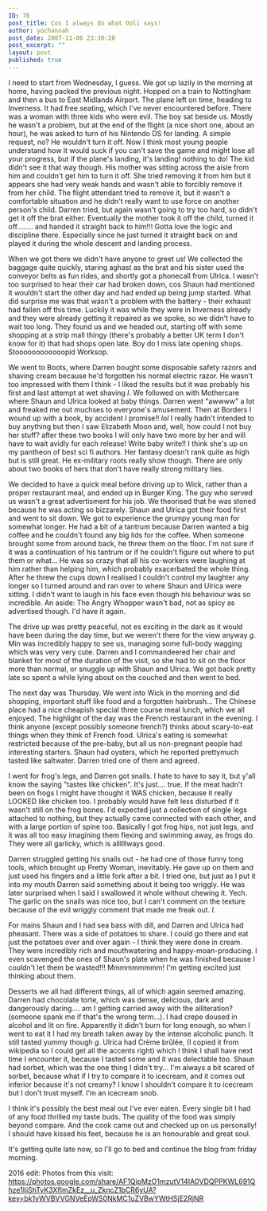 ```yaml
---
ID: 78
post_title: Cos I always do what Ooli says!
author: yochannah
post_date: 2007-11-06 23:30:28
post_excerpt: ""
layout: post
published: true
---
```

I need to start from Wednesday, I guess. We got up lazily in the morning at home, having packed the previous night. Hopped on a train to Nottingham and then a bus to East Midlands Airport. The plane left on time, heading to Inverness. It had free seating, which I've never encountered before. There was a woman with three kids who were evil. The boy sat beside us. Mostly he wasn't a problem, but at the end of the flight (a nice short one, about an hour), he was asked to turn of his Nintendo DS for landing. A simple request, no? He wouldn't turn it off. Now I think most young people understand how it would suck if you can't save the game and might lose all your progress, but if the plane's landing, it's landing! nothing to do! The kid didn't see it that way though. His mother was sitting across the aisle from him and couldn't get him to turn it off. She tried removing it from him but it appears she had very weak hands and wasn't able to forcibly remove it from her child. The flight attendant tried to remove it, but it wasn't a comfortable situation and he didn't really want to use force on another person's child. Darren tried, but again wasn't going to try too hard, so didn't get it off the brat either. Eventually the mother took it off the child, turned it off........ and handed it straight back to him!!! Gotta love the logic and discipline there. Especially since he just turned it straight back on and played it during the whole descent and landing process.

When we got there we didn't have anyone to greet us! We collected the baggage quite quickly, staring aghast as the brat and his sister used the conveyor belts as fun rides, and shortly got a phonecall from Ulrica. I wasn't too surprised to hear their car had broken down, cos Shaun had mentioned it wouldn't start the other day and had ended up being jump started. What did surprise me was that wasn't a problem with the battery - their exhaust had fallen off this time. Luckily it was while they were in Inverness already and they were already getting it repaired as we spoke, so we didn't have to wait too long. They found us and we headed out, starting off with some shopping at a strip mall thingy (there's probably a better UK term I don't know for it) that had shops open late. Boy do I miss late opening shops. Stoooooooooooopid Worksop.

We went to Boots, where Darren bought some disposable safety razors and shaving cream because he'd forgotten his normal electric razor. He wasn't too impressed with them I think - I liked the results but it was probably his first and last attempt at wet shaving *l*. We followed on with Mothercare where Shaun and Ulrica looked at baby things. Darren went "awwww" a lot and freaked me out muchses to everyone's amusement. Then at Borders I wound up with a book, by accident I promise!! *lol* I really hadn't intended to buy anything but then I saw Elizabeth Moon and, well, how could I not buy her stuff? after these two books I will only have two more by her and will have to wait avidly for each release! Write baby write!! I think she's up on my pantheon of best sci fi authors. Her fantasy doesn't rank quite as high but is still great. He ex-military roots really show though. There are only about two books of hers that don't have really strong military ties.

We decided to have a quick meal before driving up to Wick, rather than a proper restaurant meal, and ended up in Burger King. The guy who served us wasn't a great advertisment for his job. We theorised that he was stoned because he was acting so bizzarely. Shaun and Ulrica got their food first and went to sit down. We got to experience the grumpy young man for somewhat longer. He had a bit of a tantrum because Darren wanted a big coffee and he couldn't found any big lids for the coffee. When someone brought some from around back, he threw them on the floor. I'm not sure if it was a continuation of his tantrum or if he couldn't figure out where to put them or what... He was so crazy that all his co-workers were laughing at him rather than helping  him, which probably exacerbated the whole thing. After he threw the cups down I realised I couldn't control my laughter any longer so I turned around and ran over to where Shaun and Ulrica were sitting. I didn't want to laugh in his face even though his behaviour was so incredible. An aside: The Angry Whopper wasn't bad, not as spicy as advertised though. I'd have it again.

The drive up was pretty peaceful, not es exciting in the dark as it would have been during the day time, but we weren't there for the view anyway *g*. Min was incredibly happy to see us, managing some full-body wagging which was very very cute. Darren and I commandeered her chair and blanket for most of the duration of the visit, so she had to sit on the floor more than normal, or snuggle up with Shaun and Ulrica. We got back pretty late so spent a while lying about on the couched and then went to bed.

The next day was Thursday. We went into Wick in the morning and did shopping, important stuff like food and a forgotten hairbrush... The Chinese place had a nice cheapish special three course meal lunch, which we all enjoyed. The highlight of the day was the French restaurant in the evening.  I think anyone (except possibly someone french?) thinks about scary-to-eat things when they think of French food. Ulrica's eating is somewhat restricted because of the pre-baby, but all us non-pregnant people had interesting starters. Shaun had oysters, which he reported prettymuch tasted like saltwater. Darren tried one of them and agreed.

I went for frog's legs, and Darren got snails. I hate to have to say it, but y'all know the saying "tastes like chicken". It's just.... true. If the meat hadn't been on frogs I might have thought it WAS chicken, because it really LOOKED like chicken too. I probably would have felt less disturbed if it wasn't still on the frog bones. I'd expected just a collection of single legs attached to nothing, but they actually came connected with each other, and with a large portion of spine too. Basically I got frog hips, not just legs, and it was all too easy imagining them flexing and swimming away, as frogs do. They were all garlicky, which is allllllways good.

Darren struggled getting his snails out - he had one of those funny tong tools, which brought up Pretty Woman, inevitably. He gave up on them and just used his fingers and a little fork after a bit. I tried one, but just as I put it into my mouth Darren said something about it being too wriggly. He was later surprised when I said I swallowed it whole without chewing it. Yech. The garlic on the snails was nice too, but I can't comment on the texture because of the evil wriggly comment that made me freak out. *l*.  

For mains Shaun and I had sea bass with dill, and Darren and Ulrica had pheasant. There was a side of potatoes to share. I could go there and eat just the potatoes over and over again - I think they were done in cream. They were incredibly rich and mouthwatering and happy-moan-producing. I even scavenged the ones of Shaun's plate when he was finished because I couldn't let them be wasted!!! Mmmmmmmmm! I'm getting excited just thinking about them.

Desserts we all had different things, all of which again seemed amazing. Darren had chocolate torte, which was dense, delicious, dark and dangerously daring.... am I getting carried away with the alliteration? (someone spank me if that's the wrong term...). I had crepe doused in alcohol and lit on fire. Apparently it didn't burn for long enough, so when I went to eat it I had my breath taken away by the intense alcoholic punch. It still tasted yummy though *g*. Ulrica had Crème brûlée, (I copied it from wikipedia so I could get all the accents right) which I think I shall have next time I encounter it, because I tasted some and it was delectable too. Shaun had sorbet, which was the one thing I didn't try... I'm always a bit scared of sorbet, because what if I try to compare it to icecream, and it comes out inferior because it's not creamy? I know I shouldn't compare it to icecream but I don't trust myself. I'm an icecream snob.

I think it's possibly the best meal out I've ever eaten. Every single bit I had of any food thrilled my taste buds. The quality of the food was simply beyond compare. And the cook came out and checked up on us personally! I should have kissed his feet, because he is an honourable and great soul.

It's getting quite late now, so I'll go to bed and continue the blog from friday morning.

2016 edit: Photos from this visit: https://photos.google.com/share/AF1QipMzO1mzutV14IA0VDQPPKWL691Qhze1ljiShTyK3XfImZkEz__u_ZkncZ1bCR6yUA?key=bk1yWVBVVGNVeEpWS0NkMC1uZVBwYWtHSjE2RjNR
